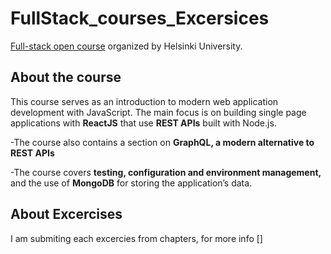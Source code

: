 # FullStack_courses_Excersices
[Full-stack open course](https://fullstackopen.com/en/) organized by Helsinki University.

## About the course
This course serves as an introduction to modern web application development with JavaScript. The main focus is on building single page applications with **ReactJS** that use **REST APIs** built with Node.js. 

-The course also contains a section on **GraphQL, a modern alternative to REST APIs**

-The course covers **testing, configuration and environment management,** and the use of **MongoDB** for storing the application’s data.
## About Excercises
I am submiting each excercies from chapters, for more info []






